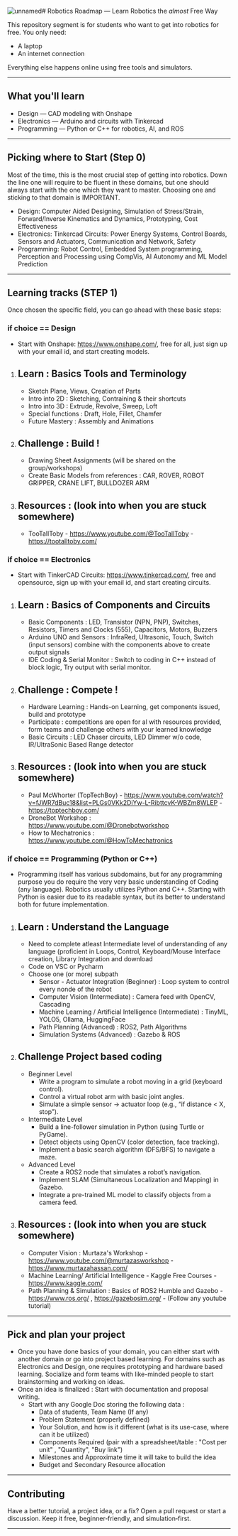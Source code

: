 ![unnamed](https://github.com/user-attachments/assets/876a0c98-a372-49f5-8e2f-b7b6196aece9)# Robotics Roadmap — Learn Robotics the *almost* Free Way

This repository segment is for students who want to get into robotics for free. You only need:
- A laptop
- An internet connection

Everything else happens online using free tools and simulators.

---

## What you'll learn
- Design — CAD modeling with Onshape
- Electronics — Arduino and circuits with Tinkercad
- Programming — Python or C++ for robotics, AI, and ROS

---

## Picking where to Start (Step 0) 
Most of the time, this is the most crucial step of getting into robotics. Down the line one will require to be fluent in these domains, but one should always start with the one which they want to master. Choosing one and sticking to that domain is IMPORTANT.
   - Design: Computer Aided Designing, Simulation of Stress/Strain, Forward/Inverse Kinematics and Dynamics, Prototyping, Cost Effectiveness
   - Electronics: Tinkercad Circuits: Power Energy Systems, Control Boards, Sensors and Actuators, Communication and Network, Safety 
   - Programming: Robot Control, Embedded System programming, Perception and Processing using CompVis, AI Autonomy and ML Model Prediction 

---

## Learning tracks (STEP 1) 
Once chosen the specific field, you can go ahead with these basic steps:  

### if choice == Design
- Start with Onshape: https://www.onshape.com/, free for all, just sign up with your email id, and start creating models.
  
1. Learn : Basics Tools and Terminology
   -
   - Sketch Plane, Views, Creation of Parts
   - Intro into 2D : Sketching, Contraining & their shortcuts
   - Intro into 3D : Extrude, Revolve, Sweep, Loft
   - Special functions : Draft, Hole, Fillet, Chamfer
   - Future Mastery : Assembly and Animations  
     
2. Challenge : Build !
   -
   - Drawing Sheet Assignments (will be shared on the group/workshops)
   - Create Basic Models from references : CAR, ROVER, ROBOT GRIPPER, CRANE LIFT, BULLDOZER ARM
     
3. Resources : (look into when you are stuck somewhere)
   -
   - TooTallToby - https://www.youtube.com/@TooTallToby - https://tootalltoby.com/
     
### if choice == Electronics
- Start with TinkerCAD Circuits: https://www.tinkercad.com/, free and opensource, sign up with your email id, and start creating circuits.

1. Learn : Basics of Components and Circuits
   -
   - Basic Components : LED, Transistor (NPN, PNP), Switches, Resistors, Timers and Clocks (555), Capacitors, Motors, Buzzers
   - Arduino UNO and Sensors : InfraRed, Ultrasonic, Touch, Switch (input sensors) combine with the components above to create output signals
   - IDE Coding & Serial Monitor : Switch to coding in C++ instead of block logic, Try output with serial monitor.

2. Challenge : Compete !
   -
   - Hardware Learning : Hands-on Learning, get components issued, build and prototype
   - Participate : competitions are open for al with resources provided, form teams and challenge others with your learned knowledge
   - Basic Circuits : LED Chaser circuits, LED Dimmer w/o code, IR/UltraSonic Based Range detector
  
3. Resources : (look into when you are stuck somewhere)
   -
   - Paul McWhorter (TopTechBoy) - https://www.youtube.com/watch?v=fJWR7dBuc18&list=PLGs0VKk2DiYw-L-RibttcvK-WBZm8WLEP - https://toptechboy.com/
   - DroneBot Workshop : https://www.youtube.com/@Dronebotworkshop
   - How to Mechatronics : https://www.youtube.com/@HowToMechatronics

### if choice == Programming (Python or C++)
- Programming itself has various subdomains, but for any programming purpose you do require the very very basic understanding of Coding (any language). Robotics usually utilizes Python and C++. Starting with Python is easier due to its readable syntax, but its better to understand both for future implementation.

1. Learn : Understand the Language
   -
   - Need to complete atleast Intermediate level of understanding of any language (proficient in Loops, Control, Keyboard/Mouse Interface creation, Library Integration and download
   - Code on VSC or Pycharm
   - Choose one (or more) subpath
      - Sensor - Actuator Integration (Beginner) : Loop system to control every nonde of the robot  
      - Computer Vision (Intermediate) : Camera feed with OpenCV, Cascading 
      - Machine Learning / Artificial Intelligence (Intermediate) : TinyML, YOLO5, Ollama, HuggingFace
      - Path Planning (Advanced) : ROS2, Path Algorithms
      - Simulation Systems (Advanced) : Gazebo & ROS

2. Challenge Project based coding
   -
   - Beginner Level
     - Write a program to simulate a robot moving in a grid (keyboard control).
     - Control a virtual robot arm with basic joint angles.
     - Simulate a simple sensor → actuator loop (e.g., “if distance < X, stop”).
   - Intermediate Level
     - Build a line-follower simulation in Python (using Turtle or PyGame).
     - Detect objects using OpenCV (color detection, face tracking).
     - Implement a basic search algorithm (DFS/BFS) to navigate a maze.
   - Advanced Level 
     - Create a ROS2 node that simulates a robot’s navigation.
     - Implement SLAM (Simultaneous Localization and Mapping) in Gazebo.
     - Integrate a pre-trained ML model to classify objects from a camera feed.

3. Resources : (look into when you are stuck somewhere)
   -
   - Computer Vision : Murtaza's Workshop - https://www.youtube.com/@murtazasworkshop - https://www.murtazahassan.com/
   - Machine Learning/ Artificial Intelligence - Kaggle Free Courses - https://www.kaggle.com/  
   - Path Planning & Simulation : Basics of ROS2 Humble and Gazebo - https://www.ros.org/ , https://gazebosim.org/ - (Follow any youtube tutorial)
   
---

## Pick and plan your project

- Once you have done basics of your domain, you can either start with another domain or go into project based learning. For domains such as Electronics and Design, one requires prototyping and hardware based learning. Socialize and form teams with like-minded people to start brainstorming and working on ideas.
- Once an idea is finalized : Start with documentation and proposal writing.
     - Start with any Google Doc storing the following data :
        - Data of students, Team Name (If any)
        - Problem Statement (properly defined) 
        - Your Solution, and how is it different (what is its use-case, where can it be utilized)
        - Components Required (pair with a spreadsheet/table : "Cost per unit" , "Quantity", "Buy link")
        - Milestones and Approximate time it will take to build the idea
        - Budget and Secondary Resource allocation

---

## Contributing

Have a better tutorial, a project idea, or a fix? Open a pull request or start a discussion. Keep it free, beginner‑friendly, and simulation‑first.

---
